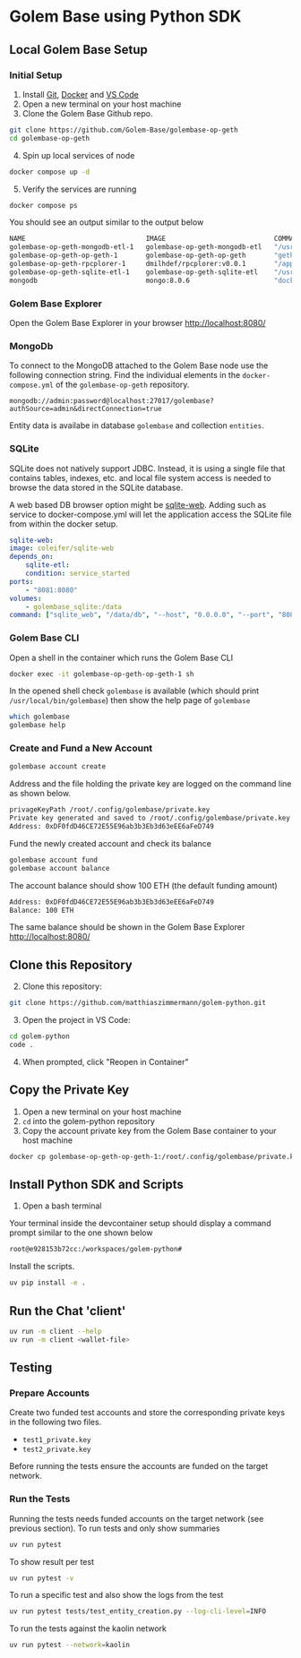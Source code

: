 # Golem Base using Python SDK

## Local Golem Base Setup

### Initial Setup

1. Install [Git](https://git-scm.com/downloads), [Docker](https://www.docker.com/get-started) and [VS Code](https://code.visualstudio.com/)
2. Open a new terminal on your host machine
3. Clone the Golem Base Github repo.
```bash
git clone https://github.com/Golem-Base/golembase-op-geth
cd golembase-op-geth
```

4. Spin up local services of node
```bash
docker compose up -d
```

5. Verify the services are running
```bash
docker compose ps
```

You should see an output similar to the output below
```bash
NAME                              IMAGE                           COMMAND                  SERVICE       CREATED        STATUS                  PORTS
golembase-op-geth-mongodb-etl-1   golembase-op-geth-mongodb-etl   "/usr/local/bin/mong…"   mongodb-etl   18 hours ago   Up 18 hours             8545-8546/tcp, 30303/tcp, 30303/udp
golembase-op-geth-op-geth-1       golembase-op-geth-op-geth       "geth --dev --http -…"   op-geth       18 hours ago   Up 18 hours (healthy)   0.0.0.0:8545->8545/tcp, [::]:8545->8545/tcp
golembase-op-geth-rpcplorer-1     dmilhdef/rpcplorer:v0.0.1       "/app/service"           rpcplorer     18 hours ago   Up 18 hours             0.0.0.0:8080->8080/tcp, [::]:8080->8080/tcp
golembase-op-geth-sqlite-etl-1    golembase-op-geth-sqlite-etl    "/usr/local/bin/sqli…"   sqlite-etl    18 hours ago   Up 18 hours             8545-8546/tcp, 30303/tcp, 30303/udp
mongodb                           mongo:8.0.6                     "docker-entrypoint.s…"   mongodb       18 hours ago   Up 18 hours (healthy)   0.0.0.0:27017->27017/tcp, [::]:27017->27017/tcp
```

###  Golem Base Explorer
Open the Golem Base Explorer in your browser [http://localhost:8080/](http://localhost:8080/)

### MongoDb
To connect to the MongoDB attached to the Golem Base node use the following connection string.
Find the individual elements in the `docker-compose.yml` of the `golembase-op-geth` repository.

```
mongodb://admin:password@localhost:27017/golembase?authSource=admin&directConnection=true
```

Entity data is availabe in database `golembase` and collection `entities`.

### SQLite

SQLite does not natively support JDBC.
Instead, it is using a single file that contains tables, indexes, etc. and local file system access is needed to browse the data stored in the SQLite database.

A web based DB browser option might be [sqlite-web](https://github.com/coleifer/sqlite-web).
Adding such as service to docker-compose.yml will let the application access the SQLite file from within the docker setup.


```yml
sqlite-web:
image: coleifer/sqlite-web
depends_on:
    sqlite-etl:
    condition: service_started
ports:
    - "8081:8080"
volumes:
    - golembase_sqlite:/data
command: ["sqlite_web", "/data/db", "--host", "0.0.0.0", "--port", "8080"]
```

### Golem Base CLI

Open a shell in the container which runs the Golem Base CLI
```bash
docker exec -it golembase-op-geth-op-geth-1 sh
```

In the opened shell check `golembase` is available (which should print `/usr/local/bin/golembase`)
then show the help page of `golembase`
```bash
which golembase
golembase help
```

### Create and Fund a New Account

```bash
golembase account create
```

Address and the file holding the private key are logged on the command line as shown below.

```bash
privageKeyPath /root/.config/golembase/private.key
Private key generated and saved to /root/.config/golembase/private.key
Address: 0xDF0fdD46CE72E55E96ab3b3Eb3d63eEE6aFeD749
```

Fund the newly created account and check its balance
```bash
golembase account fund
golembase account balance
```

The account balance should show 100 ETH (the default funding amount)
```bash
Address: 0xDF0fdD46CE72E55E96ab3b3Eb3d63eEE6aFeD749
Balance: 100 ETH
```

The same balance should be shown in the Golem Base Explorer [http://localhost:8080/](http://localhost:8080/)


## Clone this Repository

2. Clone this repository:
```bash
git clone https://github.com/matthiaszimmermann/golem-python.git
```

3. Open the project in VS Code:
```bash
cd golem-python
code .
```
4. When prompted, click "Reopen in Container"


## Copy the Private Key

1. Open a new terminal on your host machine
2. `cd` into the golem-python repository
3. Copy the account private key from the Golem Base container to your host machine
```bash
docker cp golembase-op-geth-op-geth-1:/root/.config/golembase/private.key ./private.key
```

## Install Python SDK and Scripts

1. Open a bash terminal

Your terminal inside the devcontainer setup should display a command prompt similar to the one shown below

```bash
root@e928153b72cc:/workspaces/golem-python#
```

Install the scripts.
```bash
uv pip install -e .
```

## Run the Chat 'client'

```bash
uv run -m client --help
uv run -m client <wallet-file>
```

## Testing

### Prepare Accounts

Create two funded test accounts and store the corresponding private keys in the following two files.

- `test1_private.key`
- `test2_private.key`

Before running the tests ensure the accounts are funded on the target network.

### Run the Tests

Running the tests needs funded accounts on the target network (see previous section).
To run tests and only show summaries
```bash
uv run pytest
```

To show result per test
```bash
uv run pytest -v
```

To run a specific test and also show the logs from the test
```bash
uv run pytest tests/test_entity_creation.py --log-cli-level=INFO
```

To run the tests against the kaolin network
```bash
uv run pytest --network=kaolin
```
